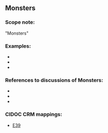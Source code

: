 
## Monsters 

###  Scope note: 
"Monsters" 

### Examples: 

* 
* 
* 

### References to discussions of Monsters:

* 

* 

* 

### CIDOC CRM mappings: 

* [E39](http://www.cidoc-crm.org/Entity/e39-actor/version-6.1)



